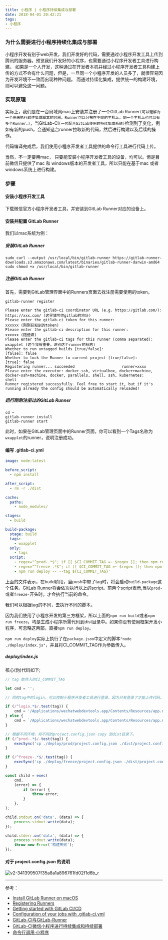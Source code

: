 ```yaml
---
title: 小程序 | 小程序持续集成与部署
date: 2018-04-01 20:42:21
tags:
- 小程序
---
```


### 为什么需要进行小程序持续化集成与部署

小程序开发有别于web开发，我们开发好的代码，需要通过小程序开发工具上传到腾讯的服务器。预览我们开发好的小程序，也需要通过小程序开发者工具进行构建。
如果是一个人开发，这种通过在开发者本机并经过小程序开发者工具构建上传的方式不会有什么问题，但是，一旦同一个小程序开发的人员多了，就很容易因为开发环境不一致而出现种种问题。
而通过持续化集成，提供统一的构建环境，则可以避免这一问题。

<!-- more -->

### 实现原理

实际上，我们是在一台局域网mac上安装并注册了一个GitLab Runner`(可以理解为一个用来执行软件集成脚本的容器，Runner可以分布在不同的主机上，同一个主机上也可以有多个Runner。)`，当GitLab-CI`(一套配合GitLab使用的持续集成系统)`检测到了变化，例如有新的push，会通知这台runner拉取新的代码，然后进行构建以及后续的操作。

代码编译完成后，我们使用小程序开发者工具提供的命令行工具进行代码上传。

当然，不一定要用mac， 只要能安装小程序开发者工具的设备，均可以。但是目前微信只提供了mac 和 windows版本的开发者工具，所以只能在基于mac 或者 windows系统上进行构建。

### 步骤

#### 安装小程序开发工具

下载微信官方小程序开发者工具，并安装到GitLab Runner对应的设备上。

#### 安装并配置 GitLab Runner

我们以mac系统为例：

##### 安装GitLab Runner

```shell
sudo curl --output /usr/local/bin/gitlab-runner https://gitlab-runner-downloads.s3.amazonaws.com/latest/binaries/gitlab-runner-darwin-amd64
sudo chmod +x /usr/local/bin/gitlab-runner
```

##### 注册GitLab Runner

首先，需要到GitLab管理界面中的Runners页面去找注册需要使用的token。

```shell
gitlab-runner register

Please enter the gitlab-ci coordinator URL (e.g. https://gitlab.com/):
https://xxx.com/ (这里填写你gitlab的地址)
Please enter the gitlab-ci token for this runner:
xxxxxx (刚刚获取到的token)
Please enter the gitlab-ci description for this runner:
xxxxxx (随便填)
Please enter the gitlab-ci tags for this runner (comma separated):
wxapplet (这个我很重要，识别这个runner的标志)
Whether to run untagged builds [true/false]:
[false]: false
Whether to lock the Runner to current project [true/false]:
[true]: false
Registering runner... succeeded                     runner=xxxx
Please enter the executor: docker-ssh, virtualbox, docker+machine, docker-ssh+machine, docker, parallels, shell, ssh, kubernetes:
shell
Runner registered successfully. Feel free to start it, but if it's running already the config should be automatically reloaded!
```

##### 运行刚刚注册过的GitLab Runner

```shell
cd ~
gitlab-runner install
gitlab-runner start
```
此时，如果在GitLab管理页面中的Runner页面，你可以看到一个Tags名称为`wxapplet`的runner，说明注册成功。

#### 编写 .gitlab-ci.yml

```yaml
image: node:latest

before_script:
  - npm install

after_script:
  - rm -r ./dist

cache:
  paths:
    - node_modules/

stages:
  - build

build-package:
  stage: build
  tags:
    - wxapplet
  only:
    - tags
  script:
    - regex="^prod-.*$"; if [[ $CI_COMMIT_TAG =~ $regex ]]; then npm run build; fi
    - regex="^freeze-.*$"; if [[ $CI_COMMIT_TAG =~ $regex ]]; then npm run freeze; fi
    - npm run deploy -- --tag ${CI_COMMIT_TAG}'
```


上面的文件表示，在build阶段，当push中带了tag时，将会启动`build-package`这个任务。GitLab Runner将会依次执行以上的script。前两个script表示,当以`prod-`或者`freeze-`开头时，才会执行当前的命令。

我们可以根据tag的不同，去执行不同的脚本。

因为我们使用了小程序开发的第三方框架，所以上面的`npm run build`或者`npm run freeze`，均是生成小程序所需代码到dist目录中。如果你没有使用框架开发小程序，可忽略这两部，直接`npm run deploy`。

`npm run deploy`实际上执行了在`package.json`中定义的脚本`"node ./deploy/index.js"`，并且将CI_COMMIT_TAG作为参数传入。

##### deploy/index.js

核心(伪)代码如下;

```javascript
// tag 取传入的CI_COMMIT_TAG

let cmd = '';

// 同构tag中的login，可以控制小程序开发者工具进行登录。因为只有登录了才能上传代码。在对应项目的CI中，我们可以看到输出的二维码。

if (/^login.*$/.test(tag)) {
    cmd = '/Applications/wechatwebdevtools.app/Contents/Resources/app.nw/bin/cli -l --login-qr-output';
} else {
    cmd = `/Applications/wechatwebdevtools.app/Contents/Resources/app.nw/bin/cli --upload ${小程序版本}@${小程序dist所在目}/ --upload-desc ${这个版本的描述}`;
}

// 根据不同环境，将不同的project.config.json copy 到dist目录下。
if (/^prod-.*$/.test(tag)) {
    execSync('cp ./deploy/prod/project.config.json ./dist/project.config.json');
}

if (/^freeze-.*$/.test(tag)) {
    execSync('cp ./deploy/freeze/project.config.json ./dist/project.config.json');
}

const child = exec(
    cmd,
    (error) => {
        if (error) {
            throw error;
        }
    },
);

child.stdout.on('data', (data) => {
    process.stdout.write(data);
});

child.stderr.on('data', (data) => {
    process.stdout.write(data);
    throw new Error('构建失败');
});

```

#### 对于 project.config.json 的说明


![v2-341399507f35a8a1a896761fd02f1d6b_r](https://user-images.githubusercontent.com/5485065/47963877-f4072980-e06c-11e8-8f66-ef8c16039367.jpg)

---

参考：

- [Install GitLab Runner on macOS](https://docs.gitlab.com/runner/install/osx.html)
- [Registering Runners](https://docs.gitlab.com/runner/register/index.html)
- [Getting started with GitLab CI/CD](https://docs.gitlab.com/ee/ci/quick_start/README.html)
- [Configuration of your jobs with .gitlab-ci.yml](https://docs.gitlab.com/ee/ci/yaml/)
- [GitLab-CI与GitLab-Runner](https://www.jianshu.com/p/2b43151fb92e)
- [GitLab-CI微信小程序进行持续集成和持续部署](https://zacksleo.github.io/2018/04/08/GitLab-CI%E5%BE%AE%E4%BF%A1%E5%B0%8F%E7%A8%8B%E5%BA%8F%E8%BF%9B%E8%A1%8C%E6%8C%81%E7%BB%AD%E9%9B%86%E6%88%90%E5%92%8C%E6%8C%81%E7%BB%AD%E9%83%A8%E7%BD%B2/)
- [命令行调用·小程序](https://developers.weixin.qq.com/miniprogram/dev/devtools/cli.html)




